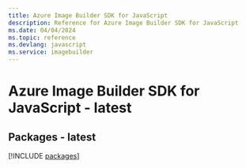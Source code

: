 ```yaml
---
title: Azure Image Builder SDK for JavaScript
description: Reference for Azure Image Builder SDK for JavaScript
ms.date: 04/04/2024
ms.topic: reference
ms.devlang: javascript
ms.service: imagebuilder
---
```

# Azure Image Builder SDK for JavaScript - latest
## Packages - latest
[!INCLUDE [packages](image-builder-index.md)]